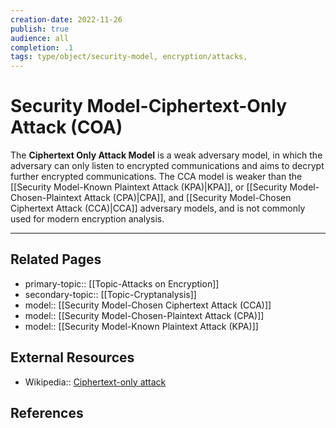 ```yaml
---
creation-date: 2022-11-26
publish: true
audience: all
completion: .1
tags: type/object/security-model, encryption/attacks, 
---
```

# Security Model-Ciphertext-Only Attack (COA)
The **Ciphertext Only Attack Model** is a weak adversary model, in which the adversary can only listen to encrypted communications and aims to decrypt further encrypted communications. The CCA model is weaker than the [[Security Model-Known Plaintext Attack (KPA)|KPA]], or [[Security Model-Chosen-Plaintext Attack (CPA)|CPA]], and [[Security Model-Chosen Ciphertext Attack (CCA)|CCA]] adversary models, and is not commonly used for modern encryption analysis.

---
## Related Pages
- primary-topic:: [[Topic-Attacks on Encryption]]
- secondary-topic:: [[Topic-Cryptanalysis]]
- model:: [[Security Model-Chosen Ciphertext Attack (CCA)]]
- model:: [[Security Model-Chosen-Plaintext Attack (CPA)]]
- model:: [[Security Model-Known Plaintext Attack (KPA)]]

## External Resources
- Wikipedia:: [Ciphertext-only attack](https://en.wikipedia.org/wiki/Ciphertext-only_attack)

## References

